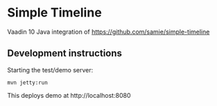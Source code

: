 # Simple Timeline

Vaadin 10 Java integration of https://github.com/samie/simple-timeline

## Development instructions

Starting the test/demo server:
```
mvn jetty:run
```

This deploys demo at http://localhost:8080


